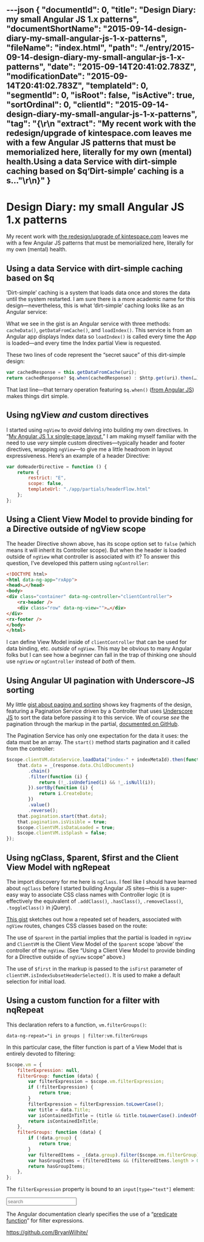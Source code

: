 ---json
{
  "documentId": 0,
  "title": "Design Diary: my small Angular JS 1.x patterns",
  "documentShortName": "2015-09-14-design-diary-my-small-angular-js-1-x-patterns",
  "fileName": "index.html",
  "path": "./entry/2015-09-14-design-diary-my-small-angular-js-1-x-patterns",
  "date": "2015-09-14T20:41:02.783Z",
  "modificationDate": "2015-09-14T20:41:02.783Z",
  "templateId": 0,
  "segmentId": 0,
  "isRoot": false,
  "isActive": true,
  "sortOrdinal": 0,
  "clientId": "2015-09-14-design-diary-my-small-angular-js-1-x-patterns",
  "tag": "{\r\n  \"extract\": \"My recent work with the redesign/upgrade of kintespace.com leaves me with a few Angular JS patterns that must be memorialized here, literally for my own (mental) health.Using a data Service with dirt-simple caching based on $q‘Dirt-simple’ caching is a s...\"\r\n}"
}
---

# Design Diary: my small Angular JS 1.x patterns

My recent work with [the redesign/upgrade of kintespace.com](http://codepen.io/rasx/pen/dPoPbV) leaves me with a few Angular JS patterns that must be memorialized here, literally for my own (mental) health.

## Using a data Service with dirt-simple caching based on $q

‘Dirt-simple’ caching is a system that loads data once and stores the data until the system restarted. I am sure there is a more academic name for this design—nevertheless, this is what ‘dirt-simple’ caching looks like as an Angular service:

<script src="https://gist.github.com/BryanWilhite/22c7416b5bba10873546.js"></script>

What we see in the gist is an Angular service with three methods: `cacheData()`, `getDataFromCache()`, and `loadIndex()`. This service is from an Angular app displays Index data so `loadIndex()` is called every time the App is loaded—and every time the Index partial View is requested.

These two lines of code represent the “secret sauce” of this dirt-simple design:

```js
var cachedResponse = this.getDataFromCache(uri);
return cachedResponse? $q.when(cachedResponse) : $http.get(uri).then(…);
```

That last line—that ternary operation featuring `$q.when()` ([from Angular JS](https://docs.angularjs.org/api/ng/service/$q)) makes things dirt simple.

## Using ngView *and* custom directives

I started using `ngView` to *avoid* delving into building my own directives. In “[My Angular JS 1.x single-page layout](http://songhayblog.azurewebsites.net/),” I am making myself familiar with the need to use *very* simple custom directives—typically header and footer directives, wrapping `ngView`—to give me a little headroom in layout expressiveness. Here’s an example of a header Directive:

```js
var doHeaderDirective = function () {
    return {
        restrict: "E",
        scope: false,
        templateUrl: "./app/partials/headerFlow.html"
    };
};
```

## Using a Client View Model to provide binding for a Directive outside of ngView scope

The header Directive shown above, has its scope option set to `false` (which means it will inherit its Controller scope). But when the header is loaded outside of `ngView` what controller is associated with it? To answer this question, I’ve developed this pattern using `ngController`:

```html
<!DOCTYPE html>
<html data-ng-app="rxApp">
<head>…</head>
<body>
<div class="container" data-ng-controller="clientController">
    <rx-header />
    <div class="row" data-ng-view="">…</div>
</div>
<rx-footer />
</body>
</html>
```

I can define View Model inside of `clientController` that can be used for data binding, etc. *outside* of `ngView`. This may be obvious to many Angular folks but I can see how a beginner can fall in the trap of thinking one should use `ngView` *or* `ngController` instead of *both* of them.

## Using Angular UI pagination with Underscore-JS sorting

My little [gist about paging and sorting](https://gist.github.com/BryanWilhite/5a634fd6ce237d6d0107) shows key fragments of the design, featuring a Pagination Service driven by a Controller that uses [Underscore JS](http://underscorejs.org/) to sort the data before passing it to this service. We of course *see* the pagination through the markup in the partial, [documented on GitHub](http://angular-ui.github.io/bootstrap/).

The Pagination Service has only one expectation for the data it uses: the data must be an array. The `start()` method starts pagination and it called from the controller:

```js
$scope.clientVM.dataService.loadData("index-" + indexMetaId).then(function (response) {
    that.data = _(response.data.ChildDocuments)
        .chain()
        .filter(function (i) {
            return (!_.isUndefined(i) && !_.isNull(i));
        }).sortBy(function (i) {
            return i.CreateDate;
        })
        .value()
        .reverse();
    that.pagination.start(that.data);
    that.pagination.isVisible = true;
    $scope.clientVM.isDataLoaded = true;
    $scope.clientVM.isSplash = false;
});
```

## Using ngClass, $parent, $first and the Client View Model with ngRepeat

The import discovery for me here is `ngClass`. I feel like I should have learned about `ngClass` before I started building Angular JS sites—this is a super-easy way to associate CSS class names with Controller logic (it is effectively the equivalent of `.addClass()`, `.hasClass()`, `.removeClass()`, `.toggleClass()` in jQuery).

[This gist](https://gist.github.com/BryanWilhite/0b0484102980acf5ccb2) sketches out how a repeated set of headers, associated with `ngView` routes, changes CSS classes based on the route:

<script src="https://gist.github.com/BryanWilhite/0b0484102980acf5ccb2.js"></script>

The use of `$parent` in the partial implies that the partial is loaded in `ngView` and `ClientVM` is the Client View Model of the `$parent` scope ‘above’ the controller of the `ngView`. (See “Using a Client View Model to provide binding for a Directive outside of `ngView` scope” above.)

The use of `$first` in the markup is passed to the `isFirst` parameter of `clientVM.isIndexSubsetHeaderSelected()`. It is used to make a default selection for initial load.

## Using a custom function for a filter with nqRepeat

This declaration refers to a function, `vm.filterGroups()`:

```plaintext
data-ng-repeat="i in groups | filter:vm.filterGroups
```

In this particular case, the filter function is part of a View Model that is entirely devoted to filtering:

```js
$scope.vm = {
    filterExpression: null,
    filterGroup: function (data) {
        var filterExpression = $scope.vm.filterExpression;
        if (!filterExpression) {
            return true;
        }
        filterExpression = filterExpression.toLowerCase();
        var title = data.Title;
        var isContainedInTitle = (title && title.toLowerCase().indexOf(filterExpression) === -1) ? false : true;
        return isContainedInTitle;
    },
    filterGroups: function (data) {
        if (!data.group) {
            return true;
        }
        var filteredItems = _(data.group).filter($scope.vm.filterGroup);
        var hasGroupItems = (filteredItems && (filteredItems.length > 0)) ? true : false;
        return hasGroupItems;
    },
};
```

The `filterExpression` property is bound to an `input[type="text"]` element:

<input data-ng-model="vm.filterExpression" type="text" class="form-control" placeholder="search">

The Angular documentation clearly specifies the use of a “[predicate function](https://docs.angularjs.org/api/ng/filter/filter)” for filter expressions.

<https://github.com/BryanWilhite/>
